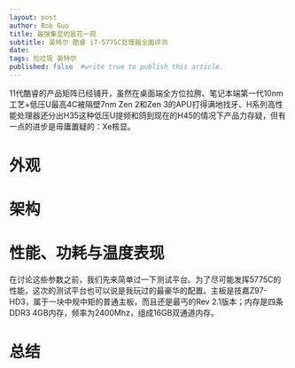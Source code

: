 ```yaml
---
layout: post
author: Bob Guo
title: 最强集显的昙花一现
subtitle: 英特尔 酷睿 i7-5775C处理器全面评测
date: 
tags: 捡垃圾 英特尔
published: false  #write true to publish this article.
---
```

11代酷睿的产品矩阵已经铺开，虽然在桌面端全方位拉胯、笔记本端第一代10nm工艺+低压U最高4C被隔壁7nm Zen 2和Zen 3的APU打得满地找牙、H系列高性能处理器还分出H35这种低压U提频和鸽到现在的H45的情况下产品力存疑，但有一点的进步是毋庸置疑的：Xe核显。
# 外观
# 架构
# 性能、功耗与温度表现
在讨论这些参数之前，我们先来简单过一下测试平台。为了尽可能发挥5775C的性能，这次的测试平台也可以说是我玩过的最豪华的配置。主板是技嘉Z97-HD3，属于一块中规中矩的普通主板，而且还是最丐的Rev 2.1版本；内存是四条DDR3 4GB内存，频率为2400Mhz，组成16GB双通道内存。
# 总结
